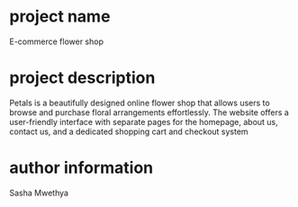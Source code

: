 # project name
E-commerce flower shop

# project description
Petals is a beautifully designed online flower shop that allows users to browse and purchase floral arrangements effortlessly. The website offers a user-friendly interface with separate pages for the homepage, about us, contact us, and a dedicated shopping cart and checkout system

# author information
Sasha Mwethya

